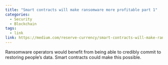 ```yaml
---
title: "Smart contracts will make ransomware more profitable part 1"
categories:
  - Security
  - Blockchain
tags:
  - link
link: https://medium.com/reserve-currency/smart-contracts-will-make-ransomware-more-profitable-part-1-a687fc370320 
---
```


Ransomware operators would benefit from being able to credibly commit to restoring people’s data. Smart contracts could make this possible. 
